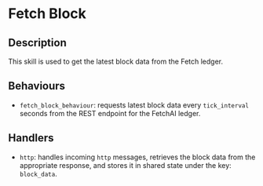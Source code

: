 # Fetch Block

## Description

This skill is used to get the latest block data from the Fetch ledger.

## Behaviours

* `fetch_block_behaviour`: requests latest block data every `tick_interval` seconds from the REST endpoint for the FetchAI ledger.

## Handlers

* `http`: handles incoming `http` messages, retrieves the block data from the appropriate response, and stores it in shared state under the key: `block_data`.
